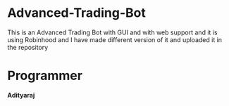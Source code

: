 # Advanced-Trading-Bot
This is an Advanced Trading Bot with GUI and with web support and it is using Robinhood and I have made different version of it and uploaded it in the repository

# Programmer
**Adityaraj**
